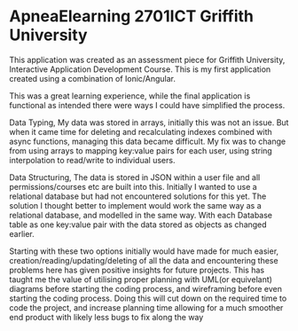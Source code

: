 # ApneaElearning 2701ICT Griffith University

This application was created as an assessment piece for Griffith University, Interactive Application Development Course.
This is my first application created using a combination of Ionic/Angular.

This was a great learning experience, while the final application is functional as intended there were ways I could have simplified the process.

Data Typing, My data was stored in arrays, initially this was not an issue. But when it came time for deleting and recalculating indexes combined with async functions, managing this data became difficult.
My fix was to change from using arrays to mapping key:value pairs for each user, using string interpolation to read/write to individual users.

Data Structuring, The data is stored in JSON within a user file and all permissions/courses etc are built into this. Initially I wanted to use a relational database but had not encountered solutions for this yet.
The solution I thought better to implement would work the same way as a relational database, and modelled in the same way. With each Database table as one key:value pair with the data stored as objects as changed earlier.

Starting with these two options initially would have made for much easier, creation/reading/updating/deleting of all the data and encountering these problems here has given positive insights for future projects.
This has taught me the value of utilising proper planning with UML(or equivelant) diagrams before starting the coding process, and wireframing before even starting the coding process.
Doing this will cut down on the required time to code the project, and increase planning time allowing for a much smoother end product with likely less bugs to fix along the way
